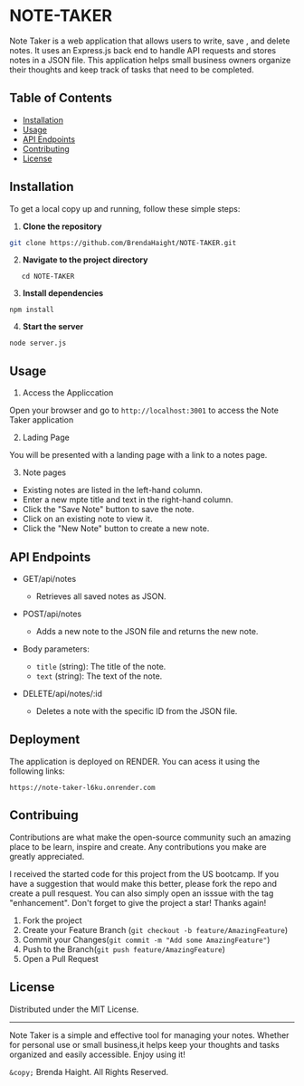 # NOTE-TAKER

Note Taker is a web application that allows users to write, save , and delete notes. It uses an Express.js back end to handle API requests and stores notes in a JSON file. This application helps small business owners organize their thoughts and keep track of tasks that need to be completed.

## Table of Contents

- [Installation](#installation)
- [Usage](#usage)
- [API Endpoints](#api-endpoints)
- [Contributing](#contributing)
- [License](#license)

## Installation

To get a local copy up and running, follow these simple steps:

1. **Clone the repository**
```sh
git clone https://github.com/BrendaHaight/NOTE-TAKER.git
```

2. **Navigate to the project directory**
```
   cd NOTE-TAKER
   ```

3. **Install dependencies**
```
npm install
```

4. **Start the server**
```
node server.js
```

## Usage

1. Access the Appliccation 

Open your browser and go to `http://localhost:3001` to access the Note Taker application

2. Lading Page

You will be presented with a landing page with a link to a notes page.

3. Note pages

- Existing notes are listed in the left-hand column.
- Enter a new mpte title and text in the right-hand column.
- Click the "Save Note" button to save the note.
- Click on an existing note to view it.
- Click the "New Note" button to create a new note.

## API Endpoints

- GET/api/notes
  - Retrieves all saved notes as JSON.

- POST/api/notes
  - Adds a new note to the JSON file and returns the new note.

 - Body parameters:
   - `title` (string): The title of the note.
   - `text` (string): The text of the note.

- DELETE/api/notes/:id 
  - Deletes a note with the specific ID from the JSON file.

 ## Deployment

The application is deployed on RENDER. You can acess it using the following links:

`https://note-taker-l6ku.onrender.com`

## Contribuing

Contributions are what make the open-source community such an amazing place to be learn, inspire and create. Any contributions you make are greatly appreciated.

I received the started code for this project from the US bootcamp. If you have a suggestion that would make this better, please fork the repo and create a pull resquest. You can also simply open an isssue with the tag "enhancement". Don't forget to give the project a star! Thanks again!

1. Fork the project
2. Create your Feature Branch (`git checkout -b feature/AmazingFeature`)
3. Commit your Changes(`git commit -m "Add some AmazingFeature"`)
4. Push to the Branch(`git push feature/AmazingFeature`)
5. Open a Pull Request

## License 

Distributed under the MIT License.

__________________________________________________________________________________________________

Note Taker is a simple and effective tool for managing your notes. Whether for personal use or small business,it helps keep your thoughts and tasks organized and easily accessible. Enjoy using it!

`&copy;` Brenda Haight. All Rights Reserved.




    

